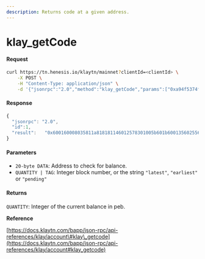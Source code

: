 ```yaml
---
description: Returns code at a given address.
---
```


# klay\_getCode

#### Request

```bash
curl https://tn.henesis.io/klaytn/mainnet?clientId=<clientId> \
    -X POST \
    -H "Content-Type: application/json" \
    -d '{"jsonrpc":"2.0","method":"klay_getCode","params":["0xa94f5374fce5edbc8e2a8697c15331677e6ebf0b", "0x2"],"id":1}'
```

#### Response

```javascript
{
  "jsonrpc": "2.0",
  "id":1,
  "result":   "0x600160008035811a818181146012578301005b601b6001356025565b8060005260206000f25b600060078202905091905056"
}
```

#### Parameters

* `20-byte DATA`: Address to check for balance.
* `QUANTITY | TAG`: Integer block number, or the string `"latest"`, `"earliest"` or `"pending"`

#### Returns

`QUANTITY`: Integer of the current balance in peb.

**Reference**

[https://docs.klaytn.com/bapp/json-rpc/api-references/klay/account\#klay\_getcode](https://docs.klaytn.com/bapp/json-rpc/api-references/klay/account#klay_getcode)

